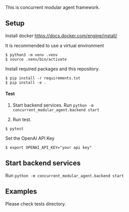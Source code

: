 This is concurrent modular agent framework.


## Setup
Install docker
https://docs.docker.com/engine/install/



It is recommended to use a virtual environment
```console
$ python3 -m venv .venv
$ source .venv/bin/activate
```

Install required packages and this repository.
```console
$ pip install -r requirements.txt
$ pip install -e .
```

#### Test
1. Start backend services. 
Run `python -m concurrent_modular_agent.backend start`

2. Run test.
```console
$ pytest
```

Set the OpenAI API Key
```console
$ export OPENAI_API_KEY="your api key"
```

## Start backend services
Run `python -m concurrent_modular_agent.backend start`


## Examples

Please check tests directory.
